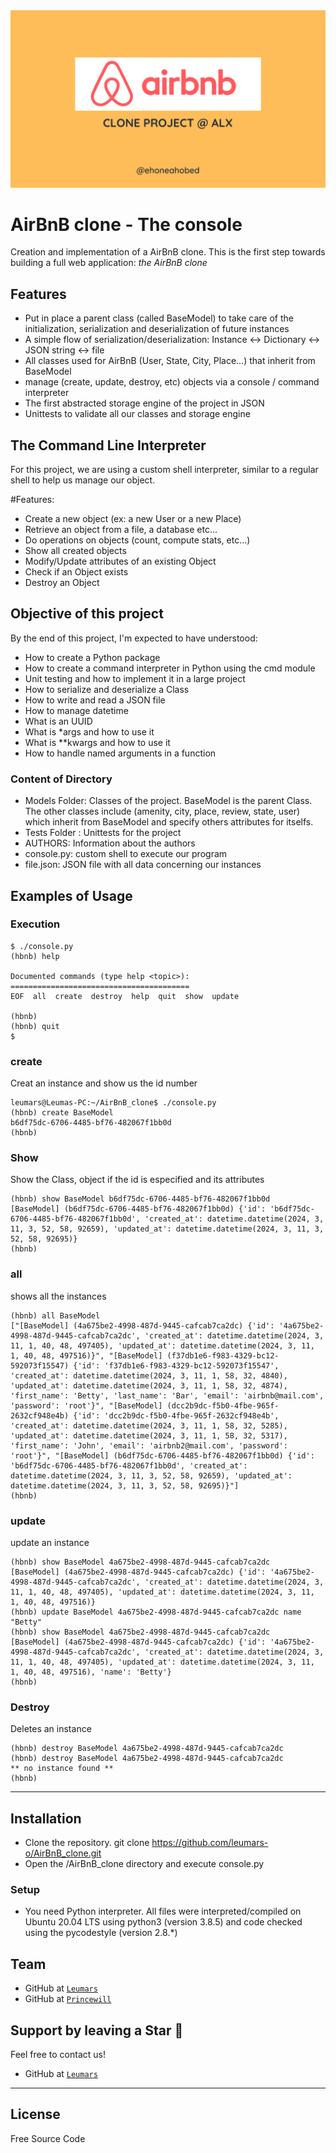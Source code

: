 <img src="/img/9aFInu9ym.png">

# AirBnB clone - The console

Creation and implementation of a AirBnB clone. This is the first step towards building a full web application: *the AirBnB clone*


## Features

- Put in place a parent class (called BaseModel) to take care of the initialization, serialization and deserialization of future instances
- A simple flow of serialization/deserialization: Instance <-> Dictionary <-> JSON string <-> file
- All classes used for AirBnB (User, State, City, Place…) that inherit from BaseModel
- manage (create, update, destroy, etc) objects via a console / command interpreter
- The first abstracted storage engine of the project in JSON
- Unittests to validate all our classes and storage engine


## The Command Line Interpreter

For this project, we are using a custom shell interpreter, similar to a regular shell to help us manage our object.

#Features:

- Create a new object (ex: a new User or a new Place)
- Retrieve an object from a file, a database etc…
- Do operations on objects (count, compute stats, etc…)
- Show all created objects
- Modify/Update attributes of an existing Object
- Check if an Object exists
- Destroy an Object


## Objective of this project

By the end of this project, I'm expected to have understood:

- How to create a Python package
- How to create a command interpreter in Python using the cmd module
- Unit testing and how to implement it in a large project
- How to serialize and deserialize a Class
- How to write and read a JSON file
- How to manage datetime
- What is an UUID
- What is *args and how to use it
- What is **kwargs and how to use it
- How to handle named arguments in a function


### Content of Directory ###
* Models Folder: Classes of the project.
    BaseModel is the parent Class. The other classes include (amenity, city, place, review, state, user)  which inherit from BaseModel and specify others attributes for itselfs.
* Tests Folder : Unittests for the project
* AUTHORS: Information about the authors
* console.py: custom shell to execute our program
* file.json: JSON file with all data concerning our instances


## Examples of Usage

### Execution ###
```
$ ./console.py
(hbnb) help

Documented commands (type help <topic>):
========================================
EOF  all  create  destroy  help  quit  show  update

(hbnb) 
(hbnb) quit
$
```
### create ###
Creat an instance and show us the id number
```
leumars@Leumas-PC:~/AirBnB_clone$ ./console.py 
(hbnb) create BaseModel
b6df75dc-6706-4485-bf76-482067f1bb0d
(hbnb)  
```

### Show ###
Show the Class, object if the id is especified and its attributes
```
(hbnb) show BaseModel b6df75dc-6706-4485-bf76-482067f1bb0d
[BaseModel] (b6df75dc-6706-4485-bf76-482067f1bb0d) {'id': 'b6df75dc-6706-4485-bf76-482067f1bb0d', 'created_at': datetime.datetime(2024, 3, 11, 3, 52, 58, 92659), 'updated_at': datetime.datetime(2024, 3, 11, 3, 52, 58, 92695)}
(hbnb) 
```
### all ###
shows all the instances
```
(hbnb) all BaseModel
["[BaseModel] (4a675be2-4998-487d-9445-cafcab7ca2dc) {'id': '4a675be2-4998-487d-9445-cafcab7ca2dc', 'created_at': datetime.datetime(2024, 3, 11, 1, 40, 48, 497405), 'updated_at': datetime.datetime(2024, 3, 11, 1, 40, 48, 497516)}", "[BaseModel] (f37db1e6-f983-4329-bc12-592073f15547) {'id': 'f37db1e6-f983-4329-bc12-592073f15547', 'created_at': datetime.datetime(2024, 3, 11, 1, 58, 32, 4840), 'updated_at': datetime.datetime(2024, 3, 11, 1, 58, 32, 4874), 'first_name': 'Betty', 'last_name': 'Bar', 'email': 'airbnb@mail.com', 'password': 'root'}", "[BaseModel] (dcc2b9dc-f5b0-4fbe-965f-2632cf948e4b) {'id': 'dcc2b9dc-f5b0-4fbe-965f-2632cf948e4b', 'created_at': datetime.datetime(2024, 3, 11, 1, 58, 32, 5285), 'updated_at': datetime.datetime(2024, 3, 11, 1, 58, 32, 5317), 'first_name': 'John', 'email': 'airbnb2@mail.com', 'password': 'root'}", "[BaseModel] (b6df75dc-6706-4485-bf76-482067f1bb0d) {'id': 'b6df75dc-6706-4485-bf76-482067f1bb0d', 'created_at': datetime.datetime(2024, 3, 11, 3, 52, 58, 92659), 'updated_at': datetime.datetime(2024, 3, 11, 3, 52, 58, 92695)}"]
(hbnb) 
```
### update ###
update an instance
```
(hbnb) show BaseModel 4a675be2-4998-487d-9445-cafcab7ca2dc
[BaseModel] (4a675be2-4998-487d-9445-cafcab7ca2dc) {'id': '4a675be2-4998-487d-9445-cafcab7ca2dc', 'created_at': datetime.datetime(2024, 3, 11, 1, 40, 48, 497405), 'updated_at': datetime.datetime(2024, 3, 11, 1, 40, 48, 497516)}
(hbnb) update BaseModel 4a675be2-4998-487d-9445-cafcab7ca2dc name "Betty"
(hbnb) show BaseModel 4a675be2-4998-487d-9445-cafcab7ca2dc
[BaseModel] (4a675be2-4998-487d-9445-cafcab7ca2dc) {'id': '4a675be2-4998-487d-9445-cafcab7ca2dc', 'created_at': datetime.datetime(2024, 3, 11, 1, 40, 48, 497405), 'updated_at': datetime.datetime(2024, 3, 11, 1, 40, 48, 497516), 'name': 'Betty'}
(hbnb) 
```
### Destroy ###
Deletes an instance
```
(hbnb) destroy BaseModel 4a675be2-4998-487d-9445-cafcab7ca2dc
(hbnb) destroy BaseModel 4a675be2-4998-487d-9445-cafcab7ca2dc
** no instance found **
(hbnb) 
```
---

## Installation

* Clone the repository. git clone https://github.com/leumars-o/AirBnB_clone.git
* Open the /AirBnB_clone directory and execute console.py

### Setup

* You need Python interpreter.
All files were interpreted/compiled on Ubuntu 20.04 LTS using python3 (version 3.8.5) and code checked using the pycodestyle (version 2.8.*)


## Team

- GitHub at <a href="https://github.com/leumars-o">`Leumars`</a>
- GitHub at <a href="https://github.com/PrincewillDev">`Princewill`</a>


## Support by leaving a Star 🌟 

Feel free to contact us!

- GitHub at <a href="https://github.com/leumars-o">`Leumars`</a>


---

## License

Free Source Code
